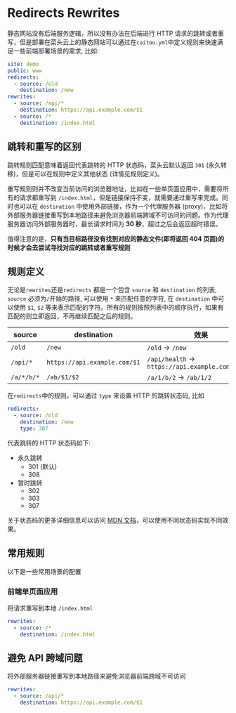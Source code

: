 # Redirects Rewrites

静态网站没有后端服务逻辑，所以没有办法在后端进行 HTTP 请求的跳转或者重写，但是部署在菜头云上的静态网站可以通过在`caitou.yml`中定义规则来快速满足一些前端部署场景的需求, 比如:

```yaml
site: demo
public: www
redirects:
  - source: /old
    destination: /new
rewrites:
  - source: /api/*
    destination: https://api.example.com/$1
  - source: /*
    destination: /index.html
```

## 跳转和重写的区别

跳转规则匹配意味着返回代表跳转的 HTTP 状态码，菜头云默认返回 `301` (永久转移)，但是可以在规则中定义其他状态 (详情见规则定义)。

重写规则则并不改变当前访问的浏览器地址，比如在一些单页面应用中，需要将所有的请求都重写到 `/index.html`，但是链接保持不变，就需要通过重写来完成。同时也可以在 `destination` 中使用外部链接，作为一个代理服务器 (proxy)，比如将外部服务器链接重写到本地路径来避免浏览器前端跨域不可访问的问题。作为代理服务器访问外部服务器时，最长请求时间为 **30 秒**，超过之后会返回超时错误。

值得注意的是，**只有当目标路径没有找到对应的静态文件(即将返回 404 页面)的时候才会去尝试寻找对应的跳转或者重写规则**

## 规则定义

无论是`rewrites`还是`redirects` 都是一个包含 `source` 和 `destination` 的列表, `source` 必须为`/`开始的路径, 可以使用 `*` 来匹配任意的字符, 在 `destination` 中可以使用 `$1`, `$2` 等来表示匹配的字符。所有的规则按照列表中的顺序执行，如果有匹配的则立即返回，不再继续匹配之后的规则。

| source     | destination                  | 效果                                             |
| ---------- | ---------------------------- | ------------------------------------------------ |
| `/old`     | `/new`                       | `/old` → `/new`                                  |
| `/api/*`   | `https://api.example.com/$1` | `/api/health` → `https://api.example.com/health` |
| `/a/*/b/*` | `/ab/$1/$2`                  | `/a/1/b/2` → `/ab/1/2`                           |

在`redirects`中的规则，可以通过 `type` 来设置 HTTP 的跳转状态码, 比如

```yaml
redirects:
  - source: /old
    destination: /new
    type: 307
```

代表跳转的 HTTP 状态码如下:

- 永久跳转
  - 301 (默认)
  - 308
- 暂时跳转
  - 302
  - 303
  - 307

关于状态码的更多详细信息可以访问 [MDN 文档](https://developer.mozilla.org/en-US/docs/Web/HTTP/Redirections)，可以使用不同状态码实现不同效果。

## 常用规则

以下是一些常用场景的配置

### 前端单页面应用

将请求重写到本地 `/index.html`

```yaml
rewrites:
  - source: /*
    destination: /index.html
```

## 避免 API 跨域问题

将外部服务器链接重写到本地路径来避免浏览器前端跨域不可访问

```yaml
rewrites:
  - source: /api/*
    destination: https://api.example.com/$1
```
